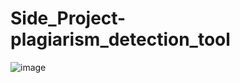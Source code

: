 # Side_Project-plagiarism_detection_tool
![image](https://user-images.githubusercontent.com/56544982/143400529-8bad8c8b-9460-49cf-b9c0-28404c37cc36.png)
